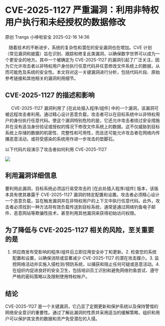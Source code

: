#  CVE-2025-1127 严重漏洞：利用非特权用户执行和未经授权的数据修改   
原创 Trangs  小哆啦安全   2025-02-16 14:36  
  
   随着技术的不断进步，系统的复杂性和潜在的安全漏洞也在增加。CVE 计划（常见漏洞和披露）旨在识别、跟踪和修复此类漏洞，以确保数字世界可以成为一个更安全的地方。其中一个被确定为 CVE-2025-1127 的漏洞引起了广泛关注，因为它允许攻击者以非特权用户身份执行任意代码并任意修改文件系统上的数据，从而可能危及系统的安全性。本文将对这一关键漏洞进行分析，包括代码片段、原始参考链接和其他相关的漏洞利用细节。  
## CVE-2025-1127 的描述和影响  
  
     CVE-2025-1127 漏洞利用了 [在此处插入程序/组件] 中的一个漏洞，该漏洞可被远程攻击者利用。通过精心设计恶意负载，攻击者可以在目标系统中以非特权用户的身份执行任意代码。使这个漏洞特别危险的是，它还允许攻击者绕过安全措施并在没有适当身份验证或授权的情况下修改文件系统上的数据。这不仅威胁到目标系统上存储的数据的机密性、完整性和可用性，而且还可能允许攻击者在网络内传播恶意活动，或将受感染的系统用作进一步攻击的垫脚石。  
  
以下代码片段演示了攻击者如何利用 CVE-2025-1127  
  
![](https://mmbiz.qpic.cn/mmbiz_png/JzL1qjYyUjmiapsMBLeP4Fy2tzjHSUsPBozn4Ff0SMgqbuhcghbYibITCibgGQpialbMMKPfwxV4n2PkXgQbfDdCWw/640?wx_fmt=png&from=appmsg "")  
## 利用漏洞详细信息  
  
要利用此漏洞，目标系统必须运行易受攻击的 [在此处插入程序/组件] 版本，该版本具有使其暴露于 CVE-2025-1127 漏洞的特定配置和设置。攻击者必须精心设计一个恶意负载，旨在触发漏洞并在非特权用户的上下文中执行任意代码。此外，攻击者必须找到一种方法将有效负载传送到目标系统，通常是通过网络钓鱼电子邮件、恶意网站等欺骗性技术，甚至利用其他漏洞来获得初始访问权限。  
## 为了降低与 CVE-2025-1127 相关的风险，至关重要的是  
  
1. 供应商发布受影响的程序/组件后立即应用安全补丁和更新。2. 检查您的系统配置和设置，以确保消除或显著减少 CVE-2025-1127 的潜在攻击媒介。3. 监控网络活动并实施入侵检测/预防系统，以捕获和阻止任何可疑或恶意活动。4. 在组织内促进良好的安全卫生，包括培训员工识别和避免网络钓鱼尝试、遵守严格的密码策略以及限制使用特权帐户。  
## 结论  
  
CVE-2025-1127 是一个关键漏洞，它凸显了定期更新和保护系统以及保持警惕的网络安全意识的重要性。通过了解此漏洞的性质并采用适当的缓解策略，组织和用户可以保护其宝贵的数据和资产免受潜在的入侵。  
  
